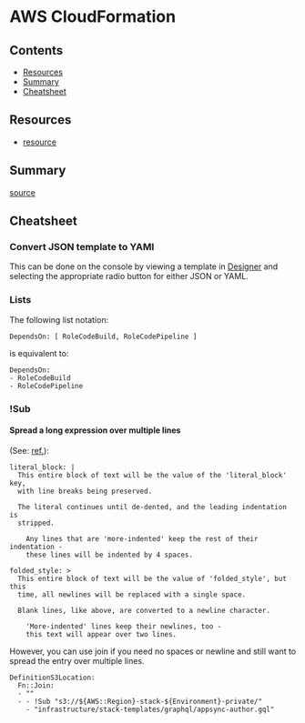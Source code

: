 # AWS CloudFormation

## Contents

- [Resources](#Resources)
- [Summary](#Summary)
- [Cheatsheet](#Cheatsheet)

## Resources

- [resource](https://link)

## Summary

[source](https://link)

## Cheatsheet

### Convert JSON template to YAMl

This can be done on the console by viewing a template in [Designer](
https://eu-west-1.console.aws.amazon.com/cloudformation/designer) and selecting
the appropriate radio button for either JSON or YAML.

### Lists

The following list notation:

    DependsOn: [ RoleCodeBuild, RoleCodePipeline ]

is equivalent to:

    DependsOn:
    - RoleCodeBuild
    - RoleCodePipeline

### !Sub

#### Spread a long expression over multiple lines

(See: [ref.](
https://learnxinyminutes.com/docs/yaml)):

    literal_block: |
      This entire block of text will be the value of the 'literal_block' key,
      with line breaks being preserved.

      The literal continues until de-dented, and the leading indentation is
      stripped.

        Any lines that are 'more-indented' keep the rest of their indentation -
        these lines will be indented by 4 spaces.

    folded_style: >
      This entire block of text will be the value of 'folded_style', but this
      time, all newlines will be replaced with a single space.

      Blank lines, like above, are converted to a newline character.

        'More-indented' lines keep their newlines, too -
        this text will appear over two lines.

However, you can use join if you need no spaces or newline and still want to
spread the entry over multiple lines.

    DefinitionS3Location:
      Fn::Join:
      - ""
      - - !Sub "s3://${AWS::Region}-stack-${Environment}-private/"
        - "infrastructure/stack-templates/graphql/appsync-author.gql"
